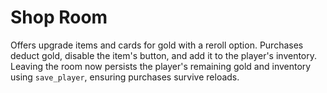# Shop Room

Offers upgrade items and cards for gold with a reroll option. Purchases deduct gold, disable the item's button, and add it to the player's inventory. Leaving the room now persists the player's remaining gold and inventory using `save_player`, ensuring purchases survive reloads.
